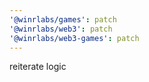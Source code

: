 ```yaml
---
'@winrlabs/games': patch
'@winrlabs/web3': patch
'@winrlabs/web3-games': patch
---
```


reiterate logic
